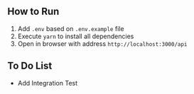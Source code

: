 ## How to Run

1. Add `.env` based on `.env.example` file
2. Execute `yarn` to install all dependencies
3. Open in browser with address `http://localhost:3000/api`

## To Do List

* Add Integration Test
